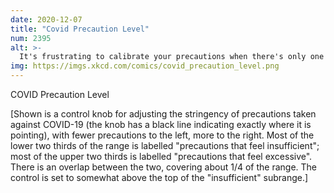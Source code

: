 ```yaml
---
date: 2020-12-07
title: "Covid Precaution Level"
num: 2395
alt: >-
  It's frustrating to calibrate your precautions when there's only one kind of really definitive feedback you can get, you can only get it once, and when you do it's too late.
img: https://imgs.xkcd.com/comics/covid_precaution_level.png
---
```

COVID Precaution Level

[Shown is a control knob for adjusting the stringency of precautions taken against COVID-19 (the knob has a black line indicating exactly where it is pointing), with fewer precautions to the left, more to the right. Most of the lower two thirds of the range is labelled "precautions that feel insufficient"; most of the upper two thirds is labelled "precautions that feel excessive". There is an overlap between the two, covering about 1/4 of the range. The control is set to somewhat above the top of the "insufficient" subrange.]